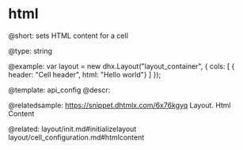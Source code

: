 html
=============

@short: 
sets HTML content for a cell




@type: string

@example: 
var layout = new dhx.Layout("layout_container", {
    cols: [
      { header: "Cell header", html: "Hello world"}
    ]
});


@template:	api_config
@descr: 

@relatedsample: https://snippet.dhtmlx.com/6x76kgyq	Layout. Html Content

@related: layout/init.md#initializelayout
layout/cell_configuration.md#htmlcontent